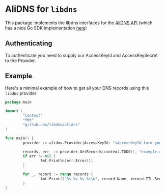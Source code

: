 # AliDNS for `libdns`

This package implements the libdns interfaces for the [AliDNS API](https://help.aliyun.com/knowledge_detail/39863.html) (which has a nice Go SDK implementation [here](https://github.com/aliyun/alibaba-cloud-sdk-go))

## Authenticating

To authenticate you need to supply our AccessKeyId and AccessKeySecret to the Provider.

## Example

Here's a minimal example of how to get all your DNS records using this `libdns` provider

```go
package main

import (
        "context"
        "fmt"
        "github.com/libdns/alidns"
)

func main() {
        provider := alidns.Provider{AccessKeyId: "<AccessKeyId form your aliyun>", PrivateKeyPath: "<AccessKeySecret form your aliyun>"}

        records, err  := provider.GetRecords(context.TODO(), "example.com")
        if err != nil {
                fmt.Println(err.Error())
        }

        for _, record := range records {
                fmt.Printf("%s %v %s %s\n", record.Name, record.TTL.Seconds(), record.Type, record.Value)
        }
}
```
